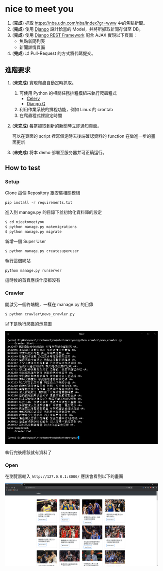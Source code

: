 # nice to meet you
1. (**完成**) 抓取 https://nba.udn.com/nba/index?gr=www 中的焦點新聞。
2. (**完成**) 使用 [Django](https://www.djangoproject.com/) 設計恰當的 Model，并將所抓取新聞存儲至 DB。
3. (**完成**) 使用 [Django REST Framework](http://www.django-rest-framework.org/) 配合 AJAX 實現以下頁面：
	 * 焦點新聞列表
	 * 新聞詳情頁面
4. (**完成**) 以 Pull-Request 的方式將代碼提交。
	
## 進階要求
1. (**未完成**) 實現爬蟲自動定時抓取。

	1. 可使用 Python 的相關任務排程模組來執行爬蟲程式
		- [Celery](http://www.celeryproject.org/)
		- [Django Q](https://django-q.readthedocs.io/en/latest/)
	2. 利用作業系統的排程功能，例如 Linux 的 crontab
	3. 在爬蟲程式裡設定時間

2. (**未完成**) 每當抓取到新的新聞時立即通知頁面。

	可以在頁面的 script 裡寫個定時去後端確認資料的 function 在做進一步的畫面更新

3. (**未完成**) 将本 demo 部署至服务器并可正确运行。

## How to test

### Setup
Clone 這個 Repository 跟安裝相關模組

```
pip install -r requirements.txt
```

進入到 manage.py 的目錄下並初始化資料庫的設定

```
$ cd nicetomeetyou
$ python manage.py makemigrations
$ python manage.py migrate
```

新增一個 Super User

```
$ python manage.py createsuperuser
```

執行這個網站

```
python manage.py runserver
```

這時候的首頁應該什麼都沒有

### Crawler

開啟另一個終端機，一樣在 manage.py 的目錄

```
$ python crawler\news_crawler.py
```

以下是執行爬蟲的示意圖

![](images/crawler.png)

執行完後應該就有資料了

### Open

在瀏覽器輸入 ```http://127.0.0.1:8000/``` 應該會看到以下的畫面

![](images/web.png)
